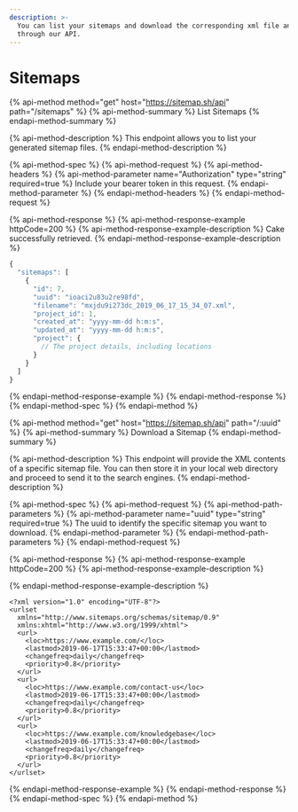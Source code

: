```yaml
---
description: >-
  You can list your sitemaps and download the corresponding xml file any time
  through our API.
---
```


# Sitemaps

{% api-method method="get" host="https://sitemap.sh/api" path="/sitemaps" %}
{% api-method-summary %}
List Sitemaps
{% endapi-method-summary %}

{% api-method-description %}
This endpoint allows you to list your generated sitemap files.
{% endapi-method-description %}

{% api-method-spec %}
{% api-method-request %}
{% api-method-headers %}
{% api-method-parameter name="Authorization" type="string" required=true %}
Include your bearer token in this request.
{% endapi-method-parameter %}
{% endapi-method-headers %}
{% endapi-method-request %}

{% api-method-response %}
{% api-method-response-example httpCode=200 %}
{% api-method-response-example-description %}
Cake successfully retrieved.
{% endapi-method-response-example-description %}

```javascript
{
  "sitemaps": [
    {
      "id": 7,
      "uuid": "ioaci2u83u2re98fd",
      "filename": "mxjdu9i273dc_2019_06_17_15_34_07.xml",
      "project_id": 1,
      "created_at": "yyyy-mm-dd h:m:s",
      "updated_at": "yyyy-mm-dd h:m:s",
      "project": {
        // The project details, including locations
      }
    }
  ]  
}
```
{% endapi-method-response-example %}
{% endapi-method-response %}
{% endapi-method-spec %}
{% endapi-method %}

{% api-method method="get" host="https://sitemap.sh/api" path="/:uuid" %}
{% api-method-summary %}
Download a Sitemap
{% endapi-method-summary %}

{% api-method-description %}
This endpoint will provide the XML contents of a specific sitemap file. You can then store it in your local web directory and proceed to send it to the search engines.
{% endapi-method-description %}

{% api-method-spec %}
{% api-method-request %}
{% api-method-path-parameters %}
{% api-method-parameter name="uuid" type="string" required=true %}
The uuid to identify the specific sitemap you want to download.
{% endapi-method-parameter %}
{% endapi-method-path-parameters %}
{% endapi-method-request %}

{% api-method-response %}
{% api-method-response-example httpCode=200 %}
{% api-method-response-example-description %}

{% endapi-method-response-example-description %}

```markup
<?xml version="1.0" encoding="UTF-8"?>
<urlset
  xmlns="http://www.sitemaps.org/schemas/sitemap/0.9"
  xmlns:xhtml="http://www.w3.org/1999/xhtml">
  <url>
    <loc>https://www.example.com/</loc>
    <lastmod>2019-06-17T15:33:47+00:00</lastmod>
    <changefreq>daily</changefreq>
    <priority>0.8</priority>
  </url>
  <url>
    <loc>https://www.example.com/contact-us</loc>
    <lastmod>2019-06-17T15:33:47+00:00</lastmod>
    <changefreq>daily</changefreq>
    <priority>0.8</priority>
  </url>
  <url>
    <loc>https://www.example.com/knowledgebase</loc>
    <lastmod>2019-06-17T15:33:47+00:00</lastmod>
    <changefreq>daily</changefreq>
    <priority>0.8</priority>
  </url>
</urlset>

```
{% endapi-method-response-example %}
{% endapi-method-response %}
{% endapi-method-spec %}
{% endapi-method %}

